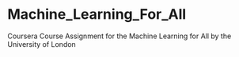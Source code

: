 # Machine_Learning_For_All
Coursera Course Assignment for the Machine Learning for All by the University of London
